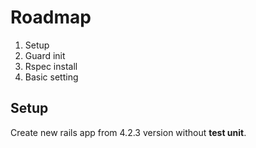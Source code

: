 # Roadmap
 1. Setup
  1. Guard init
  2. Rspec install
  3. Basic setting


## Setup
Create new rails app from 4.2.3 version without **test unit**.
